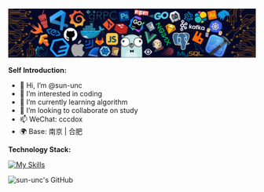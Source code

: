 ![banner](./banner.PNG)

**Self Introduction:** 

- 👋 Hi, I’m @sun-unc
- 👀 I’m interested in coding
- 🌱 I’m currently learning algorithm
- 💞️ I’m looking to collaborate on study
- 📫 WeChat: cccdox
- 🌍 Base: 南京 | 合肥

**Technology Stack:** 

[![My Skills](https://skillicons.dev/icons?i=js,ts,vue,vite,sass,nodejs,golang,mysql,docker,git,vscode)](https://skillicons.dev)

![sun-unc's GitHub](https://github-readme-stats.vercel.app/api/top-langs/?username=sun-unc&langs_count=10&layout=compact)
